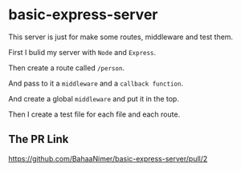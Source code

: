 # basic-express-server
This server is just for make some routes, middleware and test them.

First I bulid my server with `Node` and `Express`.

Then create a route called `/person`.

And pass to it a `middleware` and a `callback function`.

And create a global `middleware` and put it in the top.

Then I create a test file for each file and each route.

## The PR Link
https://github.com/BahaaNimer/basic-express-server/pull/2
